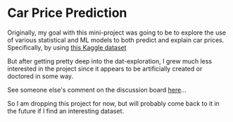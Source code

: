# Car Price Prediction

Originally, my goal with this mini-project was going to be to explore the use of various statistical and ML models to both predict and explain car prices. 
Specifically, by using [this Kaggle dataset](https://www.kaggle.com/datasets/zafarali27/car-price-prediction/data)

But after getting pretty deep into the dat-exploration, I grew much less interested in the project since it appears to be artificially created
or doctored in some way.   

See someone else's comment on the discussion board [here](https://www.kaggle.com/datasets/zafarali27/car-price-prediction/discussion/539482)...

So I am dropping this project for now, but will probably come back to it in the future if I find an interesting dataset.